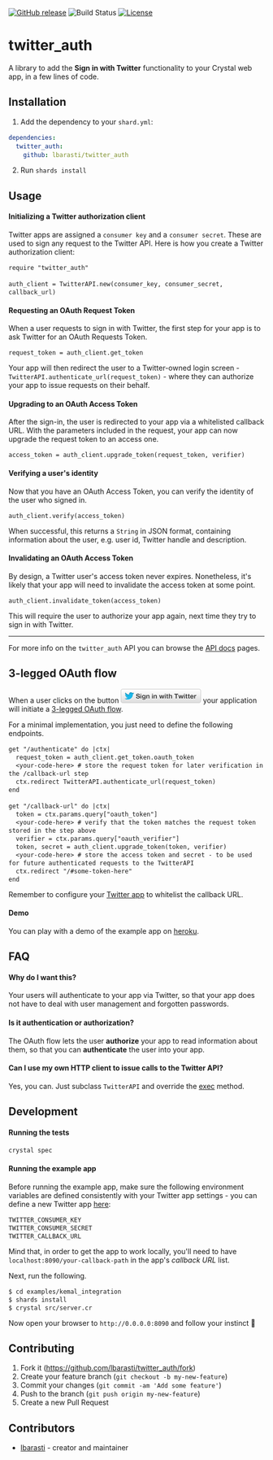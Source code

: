 [![GitHub release](https://img.shields.io/github/release/lbarasti/twitter_auth.svg)](https://github.com/lbarasti/twitter_auth/releases)
![Build Status](https://github.com/lbarasti/twitter_auth/workflows/build/badge.svg)
[![License](https://img.shields.io/badge/license-MIT-blue.svg)](https://opensource.org/licenses/MIT)

# twitter_auth

A library to add the **Sign in with Twitter** functionality to your Crystal web app, in a few lines of code.

## Installation

1. Add the dependency to your `shard.yml`:

```yaml
dependencies:
  twitter_auth:
    github: lbarasti/twitter_auth
```

2. Run `shards install`

## Usage

#### Initializing a Twitter authorization client
Twitter apps are assigned a `consumer key` and a `consumer secret`. These are used to sign any request to the Twitter API.
Here is how you create a Twitter authorization client:
```crystal
require "twitter_auth"

auth_client = TwitterAPI.new(consumer_key, consumer_secret, callback_url)
```

#### Requesting an OAuth Request Token
When a user requests to sign in with Twitter, the first step for your app is to ask Twitter for an OAuth Requests Token.
```crystal
request_token = auth_client.get_token
```
Your app will then redirect the user to a Twitter-owned login screen - `TwitterAPI.authenticate_url(request_token)` - where they can authorize your app to issue requests on their behalf.

#### Upgrading to an OAuth Access Token
After the sign-in, the user is redirected to your app via a whitelisted callback URL. With the parameters included in the request, your app can now upgrade the request token to an access one.
```crystal
access_token = auth_client.upgrade_token(request_token, verifier)
```

#### Verifying a user's identity
Now that you have an OAuth Access Token, you can verify the identity of the user who signed in.
```crystal
auth_client.verify(access_token)
```
When successful, this returns a `String` in JSON format, containing information about the user, e.g. user id, Twitter handle and description.

#### Invalidating an OAuth Access Token
By design, a Twitter user's access token never expires. Nonetheless, it's likely that your app will need to invalidate the access token at some point.
```crystal
auth_client.invalidate_token(access_token)
```
This will require the user to authorize your app again, next time they try to sign in with Twitter.

--------
For more info on the `twitter_auth` API you can browse the [API docs](https://lbarasti.com/twitter_auth/docs/) pages.

## 3-legged OAuth flow
When a user clicks on the button
![alt text](/examples/kemal_integration/public/sign-in-with-twitter.png "Sign in with Twitter")
your application will initiate a [3-legged OAuth flow](https://developer.twitter.com/en/docs/basics/authentication/oauth-1-0a/obtaining-user-access-tokens).

For a minimal implementation, you just need to define the following endpoints.

```crystal
get "/authenticate" do |ctx|
  request_token = auth_client.get_token.oauth_token
  <your-code-here> # store the request token for later verification in the /callback-url step
  ctx.redirect TwitterAPI.authenticate_url(request_token)
end

get "/callback-url" do |ctx|
  token = ctx.params.query["oauth_token"]
  <your-code-here> # verify that the token matches the request token stored in the step above
  verifier = ctx.params.query["oauth_verifier"]
  token, secret = auth_client.upgrade_token(token, verifier)
  <your-code-here> # store the access token and secret - to be used for future authenticated requests to the TwitterAPI
  ctx.redirect "/#some-token-here"
end
```
Remember to configure your [Twitter app](https://developer.twitter.com/en/apps/) to whitelist the callback URL.

#### Demo

You can play with a demo of the example app on [heroku](https://this-is-trimmer.herokuapp.com/).

## FAQ

#### Why do I want this?
Your users will authenticate to your app via Twitter, so that your app does not have to deal with user management and forgotten passwords.
#### Is it authentication or authorization?
The OAuth flow lets the user **authorize** your app to read information about them, so that you can **authenticate** the user into your app.
#### Can I use my own HTTP client to issue calls to the Twitter API?
Yes, you can. Just subclass `TwitterAPI` and override the [exec](https://github.com/lbarasti/twitter_auth/blob/v1.0.0/src/twitter_auth/twitter_api.cr#L101) method.

## Development

#### Running the tests
```
crystal spec
```

#### Running the example app
Before running the example app, make sure the following environment variables are defined consistently with your Twitter app settings - you can define a new Twitter app [here](https://developer.twitter.com/en/apps/):
```
TWITTER_CONSUMER_KEY
TWITTER_CONSUMER_SECRET
TWITTER_CALLBACK_URL
```
Mind that, in order to get the app to work locally, you'll need to have `localhost:8090/your-callback-path` in the app's _callback URL_ list.

Next, run the following.
```
$ cd examples/kemal_integration
$ shards install
$ crystal src/server.cr
```
Now open your browser to `http://0.0.0.0:8090` and follow your instinct :rocket:

## Contributing

1. Fork it (<https://github.com/lbarasti/twitter_auth/fork>)
2. Create your feature branch (`git checkout -b my-new-feature`)
3. Commit your changes (`git commit -am 'Add some feature'`)
4. Push to the branch (`git push origin my-new-feature`)
5. Create a new Pull Request

## Contributors

- [lbarasti](https://github.com/lbarasti) - creator and maintainer
